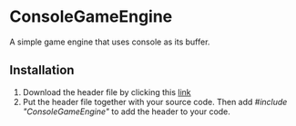 # ConsoleGameEngine
A simple game engine that uses console as its buffer.

## Installation
1. Download the header file by clicking this <a href = "https://github.com/PaulEspina/ConsoleGameEngine/releases/download/v1.01/ConsoleGameEngine.h">link</a>
2. Put the header file together with your source code. Then add <i>#include "ConsoleGameEngine"</i> to add the header to your code.
